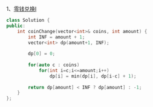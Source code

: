 1、[零钱兑换I](https://leetcode-cn.com/problems/coin-change/description/)
```c++
class Solution {
public:
    int coinChange(vector<int>& coins, int amount) {
        int INF = amount + 1;
        vector<int> dp(amount+1, INF);
        
        dp[0] = 0;
        
        for(auto c : coins)
            for(int i=c;i<=amount;i++)
                dp[i] = min(dp[i], dp[i-c] + 1);
        
        return dp[amount] < INF ? dp[amount] : -1;
    }
};
```